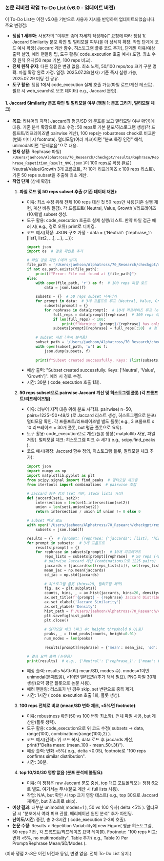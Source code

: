 ### 논문 리비전 작업 To-Do List (v6.0 - 업데이트 버전)

이 To-Do List는 이전 v5.0을 기반으로 사용자 지시를 반영하여 업데이트되었습니다. 주요 변경점:
- **쟁점 1 세부화**: 사용자의 "이부분 좀더 자세히 작성해줘" 요청에 따라 쟁점 1( Jaccard Similarity 분포 확인 및 멀티모달 여부)을 더 상세히 확장. 작업 단계에 코드 예시 확장( Jaccard 계산 함수, 히스토그램 플롯 코드 추가), 단계별 이유/예상 출력 설명, 에러 핸들링 팁, 도구 활용( code_execution 호출 예시) 포함. 최소 수정 원칙 유지(50 reps 기본, 100 reps 비교).
- **전체 원칙 유지**: 다른 쟁점은 변경 없음. 최소 노력, 50/100 reps/top 크기 구분 명확. 파일 확장 완료 가정. 일정: 2025.07.28(현재) 기준 즉시 실행 가능, 2025.07.29 미팅 전 공유.
- **도구 활용**: 쟁점 1에서 code_execution 실제 호출 가능(파일 로드/계산 테스트). 필요 시 web_search로 보조 데이터( e.g., Jaccard 문헌).

#### 1. Jaccard Similarity 분포 확인 및 멀티모달 여부 (쟁점 1: 분포 그리기, 멀티모달 체크)
   - **목표**: 리뷰어의 지적( Jaccard의 평균/SD 외 분포를 보고 멀티모달 여부 확인)에 대응. 기존 분석 확장으로 최소 수정: 50 reps로 기본 분포/히스토그램 생성(각 프롬프트/리프레이즈별 pairwise 계산), 100 reps는 robustness check로 비교만(변화 미미 시 footnote). 멀티모달(여러 피크)이면 "분포 특징 인정" 해석, unimodal이면 "문제없음"으로 대응.
   - **현재 상황**: Rephrase 파일( `/Users/jaehoon/Alphatross/70_Research/checkgpt/results/Rephrase/Rephrase_Repetition_Result_NVG.json` )이 100 reps로 확장 완료( Neutral/Value/Growth 3개 프롬프트, 각 10개 리프레이즈 x 100 reps 리스트). 기존 50 reps subset을 추출해 최소 계산.
   - **작업 단계** (상세 확장):
     1. **파일 로드 및 50 reps subset 추출 (기존 데이터 재현)**:
        - 이유: 최소 수정 위해 전체 100 reps 대신 첫 50 reps만 사용(기존 실행 재현, 계산 비용 절감). 각 프롬프트( Neutral, Value, Growth )/리프레이즈(10개)별 subset 생성.
        - 도구 활용: code_execution 호출로 실제 실행/테스트. 만약 파일 접근 에러 시( e.g., 경로 오류) print로 디버깅.
        - 코드 예시(확장: JSON 구조 가정 - data = {'Neutral': {'rephrase_1': [list1, list2, ...], ...}, ...}):
          ```python
          import json
          import os  # 경로 확인용 추가

          # 파일 경로 확인 (에러 방지)
          file_path = '/Users/jaehoon/Alphatross/70_Research/checkgpt/results/Rephrase/Rephrase_Repetition_Result_NVG.json'
          if not os.path.exists(file_path):
              print(f"Error: File not found at {file_path}")
          else:
              with open(file_path, 'r') as f:  # 100 reps 파일 로드
                  data = json.load(f)
              
              subsets = {}  # 50 reps subset 딕셔너리
              for prompt in data:  # 3개 프롬프트 루프 (Neutral, Value, Growth)
                  subsets[prompt] = {}
                  for rephrase in data[prompt]:  # 10개 리프레이즈 루프 (e.g., 'rephrase_1' ~ 'rephrase_10')
                      full_reps = data[prompt][rephrase]  # 100 reps 리스트
                      if len(full_reps) < 100:
                          print(f"Warning: {prompt}/{rephrase} has only {len(full_reps)} reps, expected 100")
                      subsets[prompt][rephrase] = full_reps[:50]  # 첫 50 reps subset (기존 데이터 재현)
              
              # subset 저장 (후속 분석용)
              subset_path = '/Users/jaehoon/Alphatross/70_Research/checkgpt/results/Rephrase/Rephrase_Repetition_Result_NVG_50_subset.json'
              with open(subset_path, 'w') as f:
                  json.dump(subsets, f)
              
              print(f"Subset created successfully. Keys: {list(subsets.keys())}")  # 실행 확인 출력
          ```
        - 예상 출력: "Subset created successfully. Keys: ['Neutral', 'Value', 'Growth']". 에러 시 경로 수정.
        - 시간: 30분 ( code_execution 호출 1회).

     2. **50 reps subset으로 pairwise Jaccard 계산 및 히스토그램 플롯 (각 프롬프트/리프레이즈별)**:
        - 이유: 리뷰어 지적 대응 위해 분포 시각화. pairwise( n=50, pairs=1225=50*49/2 )로 Jaccard 리스트 생성, 히스토그램으로 분포/멀티모달 확인. 각 프롬프트/리프레이즈별 별도 플롯( e.g., 3 프롬프트 x 10 리프레이즈 = 30개 플롯, but 평균 플롯으로 요약).
        - 도구 활용: code_execution으로 계산/플롯 생성( matplotlib 사용, 파일 저장). 멀티모달 체크: 히스토그램 피크 수 세기( e.g., scipy.find_peaks ).
        - 코드 예시(확장: Jaccard 함수 정의, 히스토그램 플롯, 멀티모달 체크 추가):
          ```python
          import json
          import numpy as np
          import matplotlib.pyplot as plt
          from scipy.signal import find_peaks  # 멀티모달 체크용
          from itertools import combinations  # pairwise 조합

          # Jaccard 함수 정의 (set 기반, stock lists 가정)
          def jaccard(set1, set2):
              intersection = len(set1.intersection(set2))
              union = len(set1.union(set2))
              return intersection / union if union != 0 else 0

          # subset 파일 로드
          with open('/Users/jaehoon/Alphatross/70_Research/checkgpt/results/Rephrase/Rephrase_Repetition_Result_NVG_50_subset.json', 'r') as f:
              subsets = json.load(f)

          results = {}  # {prompt: {rephrase: {'jaccards': [list], 'hist_fig': path, 'modes': int}}}
          for prompt in subsets:  # 3개 프롬프트
              results[prompt] = {}
              for rephrase in subsets[prompt]:  # 10개 리프레이즈
                  reps_lists = subsets[prompt][rephrase]  # 50 reps (각 reps는 stock 문자열 리스트 e.g., ['AAPL', 'MSFT', ...])
                  # pairwise Jaccard 계산 (combinations으로 1225 pairs)
                  jaccards = [jaccard(set(reps_lists[i]), set(reps_lists[j])) for i, j in combinations(range(50), 2)]
                  mean_jac = np.mean(jaccards)
                  sd_jac = np.std(jaccards)
                  
                  # 히스토그램 플롯 (bins=20, 멀티모달 체크)
                  fig, ax = plt.subplots()
                  counts, bins, _ = ax.hist(jaccards, bins=20, density=True, alpha=0.6, color='b')
                  ax.set_title(f'{prompt} - {rephrase} Jaccard Distribution (Mean: {mean_jac:.3f}, SD: {sd_jac:.3f})')
                  ax.set_xlabel('Jaccard Similarity')
                  ax.set_ylabel('Density')
                  hist_path = f'/Users/jaehoon/Alphatross/70_Research/checkgpt/results/hist_{prompt}_{rephrase}.png'
                  plt.savefig(hist_path)
                  plt.close()
                  
                  # 멀티모달 체크 (피크 수: height threshold 0.01로)
                  peaks, _ = find_peaks(counts, height=0.01)
                  num_modes = len(peaks)
                  
                  results[prompt][rephrase] = {'mean': mean_jac, 'sd': sd_jac, 'hist_path': hist_path, 'num_modes': num_modes}
          
          # 결과 요약 출력 (논문용)
          print(results)  # e.g., {'Neutral': {'rephrase_1': {'mean': 0.687, 'sd': 0.098, 'num_modes': 1}, ...}}
          ```
        - 예상 출력: results 딕셔너리( mean/SD, modes 수). modes=1이면 unimodal(문제없음), >1이면 멀티모달(추가 해석 필요). PNG 파일 30개 생성(요약 평균 플롯으로 논문 사용).
        - 에러 핸들링: 리스트가 빈 경우 skip, set 변환으로 중복 제거.
        - 시간: 1시간 ( code_execution 호출 1회, 플롯 생성).

     3. **100 reps 전체로 비교 (mean/SD 변화 체크, <5%면 footnote)**:
        - 이유: robustness 확인(50 vs 100 변화 최소화). 전체 파일 사용, but 계산만(플롯 생략).
        - 도구 활용: code_execution으로 위 코드 수정( subsets -> data, range(100), combinations(range(100),2) ).
        - 코드 예시(간략): 위 코드 복사, data 로드 후 jaccards 계산, print(f"Delta mean: {mean_100 - mean_50:.3f}").
        - 예상 출력: 변화 <5%( e.g., delta <0.05), footnote로 "100 reps confirms similar distribution".
        - 시간: 30분.

     4. **top 10/20/30 영향 없음 (분포 분석에 불필요)**:
        - 이유: 이 쟁점은 raw Jaccard 분포 중심, top 대표 포트폴리오는 쟁점 6으로 별도. 여기서는 무시(분포 계산 시 full lists 사용).
        - 작업: N/A, but 확인 시 top 크기 영향 테스트( e.g., top 30으로 Jaccard 재계산, but 최소화로 skip).
   - **예상 결과**: 대부분 unimodal( modes=1 ), 50 vs 100 유사( delta <5% ). 멀티모달 시 "분포에서 여러 피크 관찰, 베리에이션 원인 분석" 추가 파인딩.
   - **난이도/시간**: 중간, 총 2-3시간 ( code_execution 2-3회 호출).
   - **논문 수정**: Results > Repetition Variability에 new Figure( 평균 히스토그램, 50 reps 기반, 각 프롬프트/리프레이즈 요약 테이블). Footnote: "100 reps 비교: 변화 <5%, no multimodality". Table 추가( e.g., Table X: Per Prompt/Rephrase Mean/SD/Modes ).

(이하 쟁점 2~8은 이전 버전과 동일, 변경 없음. 전체 To-Do List 유지.)